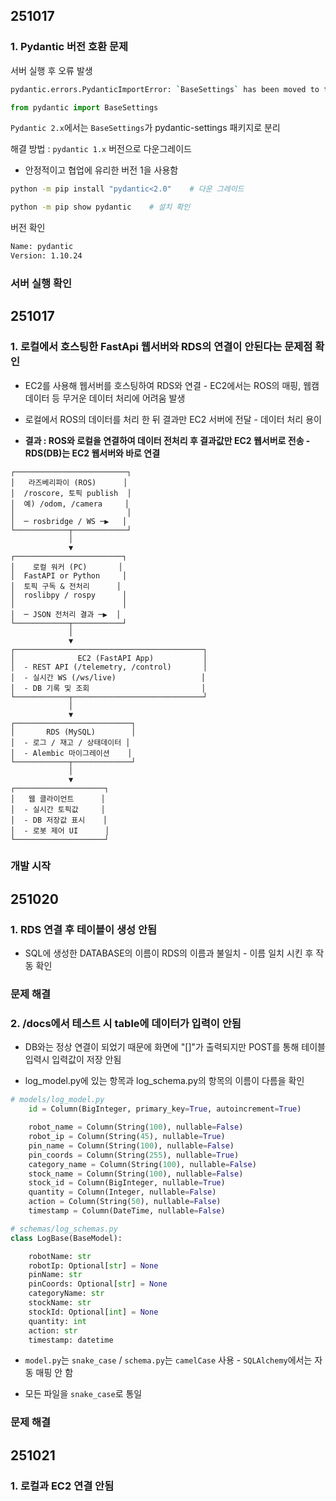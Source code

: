 ## 251017

### 1. Pydantic 버전 호환 문제

서버 실행 후 오류 발생

```bash
pydantic.errors.PydanticImportError: `BaseSettings` has been moved to the `pydantic-settings` package.
```

```python
from pydantic import BaseSettings
```
`Pydantic 2.x`에서는 `BaseSettings`가 pydantic-settings 패키지로 분리

해결 방법 : `pydantic 1.x` 버전으로 다운그레이드

- 안정적이고 협업에 유리한 버전 1을 사용함

```bash
python -m pip install "pydantic<2.0"    # 다운 그레이드

python -m pip show pydantic    # 설치 확인
```

버전 확인
```bash
Name: pydantic
Version: 1.10.24
```

### **서버 실행 확인**

## 251017

### 1. 로컬에서 호스팅한 FastApi 웹서버와 RDS의 연결이 안된다는 문제점 확인

- EC2를 사용해 웹서버를 호스팅하여 RDS와 연결 - EC2에서는 ROS의 매핑, 웹캠 데이터 등 무거운 데이터 처리에 어려움 발생

- 로컬에서 ROS의 데이터를 처리 한 뒤 결과만 EC2 서버에 전달 - 데이터 처리 용이

- **결과 : ROS와 로컬을 연결하여 데이터 전처리 후 결과값만 EC2 웹서버로 전송 - RDS(DB)는 EC2 웹서버와 바로 연결**

```
┌─────────────────────────┐
│   라즈베리파이 (ROS)      │
│  /roscore, 토픽 publish  │
│  예) /odom, /camera     │
│                         │
│  ─ rosbridge / WS ─▶   │
└────────────┬────────────┘
             │
             ▼
┌────────────────────────┐
│    로컬 워커 (PC)       │
│  FastAPI or Python     │
│  토픽 구독 & 전처리      │
│  roslibpy / rospy      │
│                        │
│  ─ JSON 전처리 결과 ─▶  │
└────────────┬───────────┘
             │
             ▼
┌──────────────────────────────────────────┐
│              EC2 (FastAPI App)           │
│  - REST API (/telemetry, /control)       │
│  - 실시간 WS (/ws/live)                   │
│  - DB 기록 및 조회                         │
└────────────┬─────────────────────────────┘
             │
             ▼
┌──────────────────────────┐
│       RDS (MySQL)        │
│  - 로그 / 재고 / 상태데이터 │
│  - Alembic 마이그레이션    │
└────────────┬─────────────┘
             │
             ▼
┌────────────────────┐
│   웹 클라이언트      │
│  - 실시간 토픽값     │
│  - DB 저장값 표시    │
│  - 로봇 제어 UI      │
└────────────────────┘
```

### 개발 시작

## 251020

### 1. RDS 연결 후 테이블이 생성 안됨

- SQL에 생성한 DATABASE의 이름이 RDS의 이름과 불일치 - 이름 일치 시킨 후 작동 확인

### 문제 해결

### 2. /docs에서 테스트 시 table에 데이터가 입력이 안됨

- DB와는 정상 연결이 되었기 때문에 화면에 "[]"가 출력되지만 POST를 통해 테이블 입력시 입력값이 저장 안됨

- log_model.py에 있는 항목과 log_schema.py의 항목의 이름이 다름을 확인

```python
# models/log_model.py
    id = Column(BigInteger, primary_key=True, autoincrement=True)

    robot_name = Column(String(100), nullable=False)
    robot_ip = Column(String(45), nullable=True)
    pin_name = Column(String(100), nullable=False)
    pin_coords = Column(String(255), nullable=True)
    category_name = Column(String(100), nullable=False)
    stock_name = Column(String(100), nullable=False)
    stock_id = Column(BigInteger, nullable=True)
    quantity = Column(Integer, nullable=False)
    action = Column(String(50), nullable=False)
    timestamp = Column(DateTime, nullable=False)
```

```python
# schemas/log_schemas.py
class LogBase(BaseModel):

    robotName: str
    robotIp: Optional[str] = None
    pinName: str
    pinCoords: Optional[str] = None
    categoryName: str
    stockName: str
    stockId: Optional[int] = None
    quantity: int
    action: str
    timestamp: datetime
```

- `model.py`는 `snake_case` / `schema.py`는 `camelCase` 사용 - `SQLAlchemy`에서는 자동 매핑 안 함

- 모든 파일을 `snake_case`로 통일

### **문제 해결**

## 251021

### 1. 로컬과 EC2 연결 안됨

